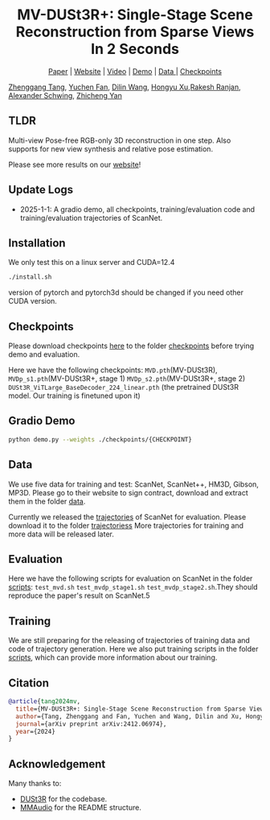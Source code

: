 <div align="center">
<p align="center">
  <h1>MV-DUSt3R+: Single-Stage Scene Reconstruction from Sparse Views In 2 Seconds</h1>
  <a href="https://arxiv.org/abs/2412.06974">Paper</a> | <a href="https://mv-dust3rp.github.io/">Website</a> | <a href="https://www.youtube.com/watch?v=LBvnuKQ8Rso">Video</a> | <a href="https://huggingface.co/Zhenggang/MV-DUSt3R">Demo</a> | <a href="https://huggingface.co/Zhenggang/MV-DUSt3R/tree/main/trajectories"> Data </a> | <a href="https://huggingface.co/Zhenggang/MV-DUSt3R/tree/main/checkpoints"> Checkpoints </a>
</p>
</div>

[Zhenggang Tang](https://recordmp3.github.io), [Yuchen Fan](https://ychfan.github.io/), [Dilin Wang](https://wdilin.github.io/), [Hongyu Xu](https://hyxu2006.github.io/),[Rakesh Ranjan](https://www.linkedin.com/in/rakesh-r-3848538), [Alexander Schwing](https://www.alexander-schwing.de/), [Zhicheng Yan](https://sites.google.com/view/zhicheng-yan)

## TLDR

Multi-view Pose-free RGB-only 3D reconstruction in one step.
Also supports for new view synthesis and relative pose estimation.

Please see more results on our [website](https://mv-dust3rp.github.io/)!

## Update Logs

- 2025-1-1: A gradio demo, all checkpoints, training/evaluation code and training/evaluation trajectories of ScanNet.

## Installation

We only test this on a linux server and CUDA=12.4

```bash
./install.sh
```

version of pytorch and pytorch3d should be changed if you need other CUDA version.

## Checkpoints

Please download checkpoints [here](https://huggingface.co/Zhenggang/MV-DUSt3R/tree/main/checkpoints) to the folder [checkpoints](https://github.com/facebookresearch/facebookresearch/mvdust3r/checkpoints) before trying demo and evaluation.

Here we have the following checkpoints: `MVD.pth`(MV-DUSt3R), `MVDp_s1.pth`(MV-DUSt3R+, stage 1) `MVDp_s2.pth`(MV-DUSt3R+, stage 2)
`DUSt3R_ViTLarge_BaseDecoder_224_linear.pth` (the pretrained DUSt3R model. Our training is finetuned upon it)

## Gradio Demo

```bash
python demo.py --weights ./checkpoints/{CHECKPOINT}
```

## Data

We use five data for training and test: ScanNet, ScanNet++, HM3D, Gibson, MP3D. Please go to their website to sign contract, download and extract them in the folder [data](https://github.com/facebookresearch/facebookresearch/mvdust3r/data).

Currently we released the [trajectories](https://huggingface.co/Zhenggang/MV-DUSt3R/tree/main/trajectories) of ScanNet for evaluation. Please download it to the folder [trajectoriess](https://github.com/facebookresearch/facebookresearch/mvdust3r/trajectories) More trajectories for training and more data will be released later.

## Evaluation

Here we have the following scripts for evaluation on ScanNet in the folder [scripts](https://github.com/facebookresearch/facebookresearch/mvdust3r/scripts): `test_mvd.sh` `test_mvdp_stage1.sh` `test_mvdp_stage2.sh`.They should reproduce the paper's result on ScanNet.5

## Training

We are still preparing for the releasing of trajectories of training data and code of trajectory generation. Here we also put training scripts in the folder [scripts](https://github.com/facebookresearch/facebookresearch/mvdust3r/scripts), which can provide more information about our training.

## Citation

```bibtex
@article{tang2024mv,
  title={MV-DUSt3R+: Single-Stage Scene Reconstruction from Sparse Views In 2 Seconds},
  author={Tang, Zhenggang and Fan, Yuchen and Wang, Dilin and Xu, Hongyu and Ranjan, Rakesh and Schwing, Alexander and Yan, Zhicheng},
  journal={arXiv preprint arXiv:2412.06974},
  year={2024}
}
```

## Acknowledgement

Many thanks to:
- [DUSt3R](https://github.com/naver/dust3r) for the codebase.
- [MMAudio](https://github.com/hkchengrex/MMAudio/tree/main) for the README structure.
